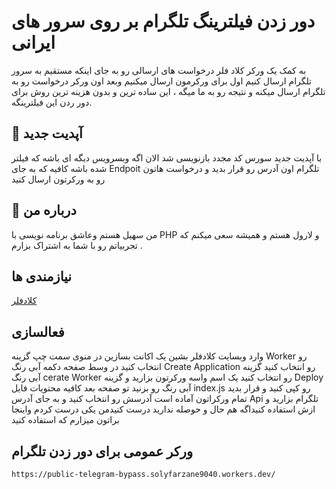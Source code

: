 
# دور زدن فیلترینگ تلگرام بر روی سرور های ایرانی

به کمک یک ورکر کلاد فلر درخواست های ارسالی رو به جای اینکه مستقیم به سرور تلگرام ارسال کنیم اول برای ورکرمون ارسال میکنیم وبعد اون ورکر درخواست رو به تلگرام ارسال میکنه و نتیجه رو به ما میگه ، این ساده ترین و بدون هزینه ترین روش برای دور ردن این فیلترینگه.

## 📄 آپدیت جدید
با آپدیت جدید سورس کد مجدد بازنویسی شد
الان اگه وبسرویس دیگه ای باشه که فیلتر شده باشه کافیه که به جای Endpoit تلگرام اون آدرس رو قرار بدید و درخواست هاتون رو به ورکرتون ارسال کنید


## 🚀 درباره من
من سهیل هستم وعاشق برنامه نویسی با PHP و لارول هستم و همیشه سعی میکنم که تجربیاتم رو با شما به اشتراک بزارم .


## نیازمندی ها

[کلادفلر](https://cloudflare.com/)



## فعالسازی

وارد وبسایت کلادفلر بشین 
یک اکانت بسازین  در منوی سمت چپ گزینه Worker رو انتخاب کنید
در وسط صفحه دکمه آبی رنگ Create Application رو انتخاب کنید
گزینه آبی رنگ cerate Worker رو انتخاب کنید
یک اسم واسه ورکرتون بزارید
و گزینه Deploy آبی رنگ رو بزنید
تو صفحه بعد کافیه محتویات فایل index.js رو کپی کنید و قرار بدید
تمام ورکراتون آماده است 
آدرسش رو انتخاب کنید و به جای آدرس Api تلگرام بزارید  و ازش استفاده کنیداگه هم حال و حوصله ندارید درست کنیدمن یکی درست کردم واینجا براتون میزارم که استفاده کنید

    
## ورکر عمومی برای دور زدن تلگرام

```url
https://public-telegram-bypass.solyfarzane9040.workers.dev/
```

